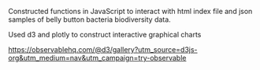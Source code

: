 Constructed functions in JavaScript to interact with html index file and json samples of belly button bacteria biodiversity data.

Used d3 and plotly to construct interactive graphical charts

https://observablehq.com/@d3/gallery?utm_source=d3js-org&utm_medium=nav&utm_campaign=try-observable
